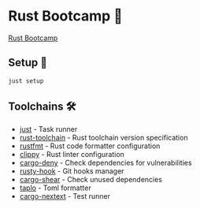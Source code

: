 # Rust Bootcamp 🦀

[Rust Bootcamp](https://u.geekbang.org/subject/rust)

## Setup 🚀

```bash
just setup
```

## Toolchains 🛠️

- [just](https://github.com/casey/just) - Task runner
- [rust-toolchain](./rust-toolchain.toml) - Rust toolchain version specification
- [rustfmt](./rustfmt.toml) - Rust code formatter configuration
- [clippy](./clippy.toml) - Rust linter configuration
- [cargo-deny](https://github.com/EmbarkStudios/cargo-deny) - Check dependencies for vulnerabilities
- [rusty-hook](https://github.com/swellaby/rusty-hook) - Git hooks manager
- [cargo-shear](https://github.com/Boshen/cargo-shear) - Check unused dependencies
- [taplo](https://github.com/tamasfe/taplo) - Toml formatter
- [cargo-nextext](https://github.com/nextest-rs/nextest) - Test runner
